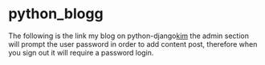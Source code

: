# python_blogg
The following is the link my blog on python-django[kim](http://127.0.0.1:8000/admin/) the admin section will prompt the user password in order to add content post, therefore when you sign out it will require a password login.
